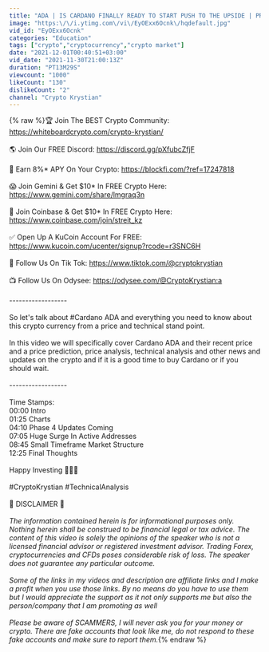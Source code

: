 ```yaml
---
title: "ADA | IS CARDANO FINALLY READY TO START PUSH TO THE UPSIDE | PRICE PREDICTION & TECHNICAL ANALYSIS"
image: "https:\/\/i.ytimg.com\/vi\/EyOExx6Ocnk\/hqdefault.jpg"
vid_id: "EyOExx6Ocnk"
categories: "Education"
tags: ["crypto","cryptocurrency","crypto market"]
date: "2021-12-01T00:40:51+03:00"
vid_date: "2021-11-30T21:00:13Z"
duration: "PT13M29S"
viewcount: "1000"
likeCount: "130"
dislikeCount: "2"
channel: "Crypto Krystian"
---
```

{% raw %}🏆 Join The BEST Crypto Community: <a rel="nofollow" target="blank" href="https://whiteboardcrypto.com/crypto-krystian/">https://whiteboardcrypto.com/crypto-krystian/</a><br /><br />🌎 Join Our FREE Discord: <a rel="nofollow" target="blank" href="https://discord.gg/pXfubcZfjF">https://discord.gg/pXfubcZfjF</a><br /><br />🌱 Earn 8%* APY On Your Crypto: <a rel="nofollow" target="blank" href="https://blockfi.com/?ref=17247818">https://blockfi.com/?ref=17247818</a> <br /><br />😱 Join Gemini &amp; Get $10* In FREE Crypto Here: <a rel="nofollow" target="blank" href="https://www.gemini.com/share/lmgraq3n">https://www.gemini.com/share/lmgraq3n</a><br /><br />💎 Join Coinbase &amp; Get $10* In FREE Crypto Here: <a rel="nofollow" target="blank" href="https://www.coinbase.com/join/streit_kz">https://www.coinbase.com/join/streit_kz</a><br /><br />✅ Open Up A KuCoin Account For FREE: <a rel="nofollow" target="blank" href="https://www.kucoin.com/ucenter/signup?rcode=r3SNC6H">https://www.kucoin.com/ucenter/signup?rcode=r3SNC6H</a><br /><br />📱 Follow Us On Tik Tok: <a rel="nofollow" target="blank" href="https://www.tiktok.com/@cryptokrystian">https://www.tiktok.com/@cryptokrystian</a><br /><br />📺 Follow Us On Odysee: <a rel="nofollow" target="blank" href="https://odysee.com/@CryptoKrystian:a">https://odysee.com/@CryptoKrystian:a</a>  <br /><br />------------------<br /><br />So let's talk about #Cardano ADA and everything you need to know about this crypto currency from a price and technical stand point.<br /><br />In this video we will specifically cover Cardano ADA and their recent price and a price prediction, price analysis, technical analysis and other news and updates on the crypto and if it is a good time to buy Cardano or if you should wait.<br /><br />------------------<br /><br />Time Stamps: <br />00:00 Intro<br />01:25 Charts<br />04:10 Phase 4 Updates Coming<br />07:05 Huge Surge In Active Addresses<br />08:45 Small Timeframe Market Structure<br />12:25 Final Thoughts <br /><br />Happy Investing 🚀💎🙌<br /><br />#CryptoKrystian #TechnicalAnalysis<br /><br />🚨 DISCLAIMER 🚨<br /><br />*The information contained herein is for informational purposes only. Nothing herein shall be construed to be financial legal or tax advice. The content of this video is solely the opinions of the speaker who is not a licensed financial advisor or registered investment advisor. Trading Forex, cryptocurrencies and CFDs poses considerable risk of loss. The speaker does not guarantee any particular outcome.<br /><br />Some of the links in my videos and description are affiliate links and I make a profit when you use those links. By no means do you have to use them but I would appreciate the support as it not only supports me but also the person/company that I am promoting as well<br /><br />Please be aware of SCAMMERS, I will never ask you for your money or crypto. There are fake accounts that look like me, do not respond to these fake accounts and make sure to report them.*{% endraw %}
